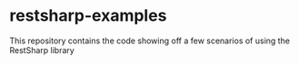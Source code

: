 # restsharp-examples
This repository contains the code showing off a few scenarios of using the RestSharp library
